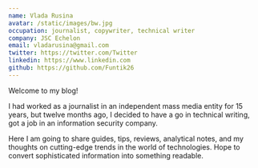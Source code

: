 ```yaml
---
name: Vlada Rusina
avatar: /static/images/bw.jpg
occupation: journalist, copywriter, technical writer
company: JSC Echelon
email: vladarusina@gmail.com
twitter: https://twitter.com/Twitter
linkedin: https://www.linkedin.com
github: https://github.com/Funtik26
---
```


Welcome to my blog! 

I had worked as a journalist in an independent mass media entity for 15 years, but twelve months ago, I decided to have a go in technical writing, got a job in an information security company. 

Here I am going to share guides, tips, reviews, analytical notes, and my thoughts on cutting-edge trends in the world of technologies. Hope to convert sophisticated information into something readable.
